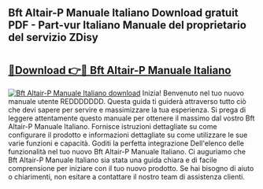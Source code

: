 ## Bft Altair-P Manuale Italiano Download gratuit PDF - Part-vur Italiano Manuale del proprietario del servizio ZDisy

# <h2><a href="http://df9vs4g.blite.top/?on=Bft+Altair-P+Manuale+Italiano">🔗Download 👉🔴 Bft Altair-P Manuale Italiano</a></h2>

[![Bft Altair-P Manuale Italiano download](https://i.imgur.com/lujVjoI.png)](http://df9vs4g.blite.top/?on=Bft+Altair-P+Manuale+Italiano)
Inizia! Benvenuto nel tuo nuovo manuale utente REDDDDDDD. Questa guida ti guiderà attraverso tutto ciò che devi sapere per servire e massimizzare la tua esperienza. Si prega di leggere attentamente questo manuale per ottenere il massimo dal vostro Bft Altair-P Manuale Italiano. Fornisce istruzioni dettagliate su come configurare il prodotto e informazioni dettagliate su come utilizzare le sue varie funzioni e capacità. Goditi la perfetta integrazione Dell'elenco delle funzionalità nel tuo nuovo Bft Altair-P Manuale Italiano. Ci auguriamo che Bft Altair-P Manuale Italiano sia stata una guida chiara e di facile comprensione per iniziare con il tuo nuovo prodotto. Se hai bisogno di aiuto o chiarimenti, non esitare a contattare il nostro team di assistenza clienti.
